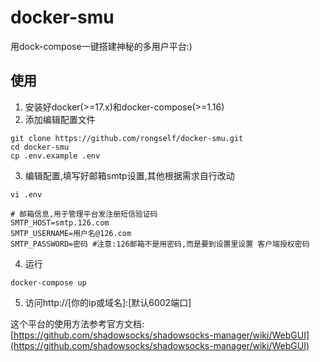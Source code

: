 # docker-smu
用dock-compose一键搭建神秘的多用户平台:)

## 使用

1. 安装好docker(>=17.x)和docker-compose(>=1.16)
2. 添加编辑配置文件
```
git clone https://github.com/rongself/docker-smu.git
cd docker-smu
cp .env.example .env
```
3. 编辑配置,填写好邮箱smtp设置,其他根据需求自行改动
```
vi .env

# 邮箱信息,用于管理平台发注册短信验证码
SMTP_HOST=smtp.126.com
SMTP_USERNAME=用户名@126.com
SMTP_PASSWORD=密码 #注意:126邮箱不是用密码,而是要到设置里设置 客户端授权密码

```
4. 运行
```
docker-compose up
```

5. 访问http://[你的ip或域名]:[默认6002端口]

这个平台的使用方法参考官方文档:[https://github.com/shadowsocks/shadowsocks-manager/wiki/WebGUI](https://github.com/shadowsocks/shadowsocks-manager/wiki/WebGUI)
